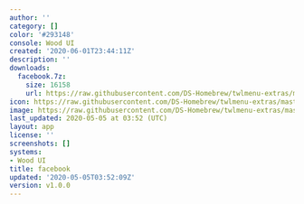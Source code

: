```yaml
---
author: ''
category: []
color: '#293148'
console: Wood UI
created: '2020-06-01T23:44:11Z'
description: ''
downloads:
  facebook.7z:
    size: 16158
    url: https://raw.githubusercontent.com/DS-Homebrew/twlmenu-extras/master/_nds/TWiLightMenu/akmenu/themes/facebook.7z
icon: https://raw.githubusercontent.com/DS-Homebrew/twlmenu-extras/master/_nds/TWiLightMenu/akmenu/themes/meta/facebook/icon.png
image: https://raw.githubusercontent.com/DS-Homebrew/twlmenu-extras/master/_nds/TWiLightMenu/akmenu/themes/meta/facebook/icon.png
last_updated: 2020-05-05 at 03:52 (UTC)
layout: app
license: ''
screenshots: []
systems:
- Wood UI
title: facebook
updated: '2020-05-05T03:52:09Z'
version: v1.0.0
---
```

